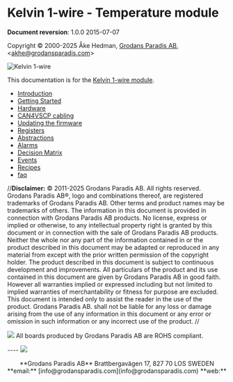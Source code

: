 # Kelvin 1-wire - Temperature module

**Document reversion**: 1.0.0 2015-07-07

Copyright © 2000-2025 Åke Hedman, [Grodans Paradis
AB](http://www.grodansparadis.com),
\<[akhe@grodansparadis.com](akhe@grodansparadis.com)\>

![Kelvin 1-wire](./docs/images/kelvin1wire.png)

This documentation is for the [Kelvin 1-wire
module](https://github.com/grodansparadis/can4vscp_kelvin_1wire). 

  - [Introduction](Introduction)
  - [Getting Started](Getting%20Started)
  - [Hardware](Hardware)
  - [CAN4VSCP cabling](CAN4VSCP%20cabling)
  - [Updating the firmware](Replacing%20the%20firmware)
  - [Registers](registers)
  - [Abstractions](Abstractions)
  - [Alarms](Alarms)
  - [Decision Matrix](decisionmatrix)
  - [Events](Events)
  - [Recipes](Recipes)
  - [faq](faq)

//**Disclaimer:** © 2011-2025 Grodans Paradis AB. All rights reserved.
Grodans Paradis AB®, logo and combinations thereof, are registered
trademarks of Grodans Paradis AB. Other terms and product names may be
trademarks of others. The information in this document is provided in
connection with Grodans Paradis AB products. No license, express or
implied or otherwise, to any intellectual property right is granted by
this document or in connection with the sale of Grodans Paradis AB
products. Neither the whole nor any part of the information contained in
or the product described in this document may be adapted or reproduced
in any material from except with the prior written permission of the
copyright holder. The product described in this document is subject to
continuous development and improvements. All particulars of the product
and its use contained in this document are given by Grodans Paradis AB
in good faith. However all warranties implied or expressed including but
not limited to implied warranties of merchantability or fitness for
purpose are excluded. This document is intended only to assist the
reader in the use of the product. Grodans Paradis AB. shall not be
liable for any loss or damage arising from the use of any information in
this document or any error or omission in such information or any
incorrect use of the product. //

![](/rohs.png) All boards produced by Grodans Paradis AB are ROHS
compliant.

  
\---- ![](/grodan_logo.png)  
<center> **Grodans Paradis AB** Brattbergavägen 17, 827 70 LOS SWEDEN  
**email:** [info@grodansparadis.com](info@grodansparadis.com)   
**web:**<https://www.grodansparadis.com>  
</center>
